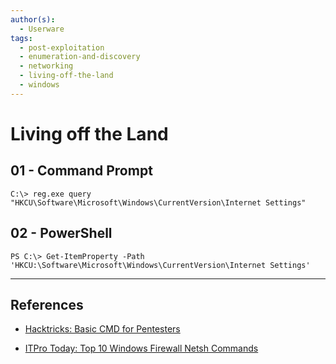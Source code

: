 ```yaml
---
author(s):
  - Userware
tags:
  - post-exploitation
  - enumeration-and-discovery
  - networking
  - living-off-the-land
  - windows
---
```

# Living off the Land

## 01 - Command Prompt

```
C:\> reg.exe query "HKCU\Software\Microsoft\Windows\CurrentVersion\Internet Settings"
```

## 02 - PowerShell

```
PS C:\> Get-ItemProperty -Path 'HKCU:\Software\Microsoft\Windows\CurrentVersion\Internet Settings'
```

---
## References

- [Hacktricks: Basic CMD for Pentesters](https://book.hacktricks.xyz/windows/basic-cmd-for-pentesters#firewall)

- [ITPro Today: Top 10 Windows Firewall Netsh Commands](https://www.itprotoday.com/windows-8/top-10-windows-firewall-netsh-commands)